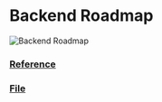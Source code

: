 # Backend Roadmap

![Backend Roadmap](./resources/backend.jpg)

### [Reference](https://roadmap.sh/backend)
### [File](./resources/backend.pdf)